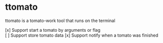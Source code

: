 # ttomato

ttomato is a tomato-work tool that runs on the terminal

[x] Support start a tomato by arguments or flag  
[ ] Support store tomato data
[x] Support notify when a tomato was finished 

